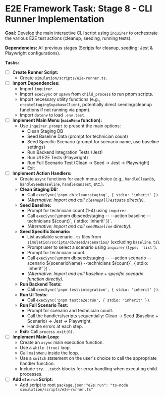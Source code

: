 # E2E Framework Task: Stage 8 - CLI Runner Implementation

**Goal:** Develop the main interactive CLI script using `inquirer` to orchestrate the various E2E test actions (cleanup, seeding, running tests).
                            
**Dependencies:** All previous stages (Scripts for cleanup, seeding; Jest & Playwright configurations).

**Tasks:**

-   [ ] **Create Runner Script:**
    -   Create `simulation/scripts/e2e-runner.ts`.
-   [ ] **Import Dependencies:**
    -   Import `inquirer`.
    *   Import `execSync` or `spawn` from `child_process` to run pnpm scripts.
    *   Import necessary utility functions (e.g., `createStagingSupabaseClient`, potentially direct seeding/cleanup functions if not running via pnpm).
    *   Import `dotenv` to load `.env.test`.
-   [ ] **Implement Main Menu (`mainMenu` function):**
    -   Use `inquirer.prompt` to present the main options:
        -   Clean Staging DB
        -   Seed Baseline Data (prompt for technician count)
        -   Seed Specific Scenario (prompt for scenario name, use baseline settings)
        -   Run Backend Integration Tests (Jest)
        -   Run UI E2E Tests (Playwright)
        -   Run Full Scenario Test (Clean -> Seed -> Jest -> Playwright)
        -   Exit
-   [ ] **Implement Action Handlers:**
    -   Create `async` functions for each menu choice (e.g., `handleCleanDb`, `handleSeedBaseline`, `handleRunJest`, etc.).
    -   **Clean Staging DB:**
        -   Call `execSync('pnpm db:clean:staging', { stdio: 'inherit' })`.
        -   *(Alternative: Import and call `cleanupAllTestData` directly).* 
    -   **Seed Baseline:**
        -   Prompt for technician count (1-4) using `inquirer`.
        -   Call `execSync(\`pnpm db:seed:staging -- --action baseline --technicians \${count}\`, { stdio: 'inherit' })`.
        -   *(Alternative: Import and call `seedBaseline` directly).* 
    -   **Seed Specific Scenario:**
        -   List available scenario `.ts` files from `simulation/scripts/db/seed/scenarios/` (excluding `baseline.ts`).
        -   Prompt user to select a scenario using `inquirer` (`type: 'list'`).
        -   Prompt for technician count.
        -   Call `execSync(\`pnpm db:seed:staging -- --action scenario --scenario \${scenarioName} --technicians \${count}\`, { stdio: 'inherit' })`.
        -   *(Alternative: Import and call baseline + specific scenario function directly).* 
    -   **Run Backend Tests:**
        -   Call `execSync('pnpm test:integration', { stdio: 'inherit' })`.
    -   **Run UI Tests:**
        -   Call `execSync('pnpm test:e2e:run', { stdio: 'inherit' })`.
    -   **Run Full Scenario Test:**
        -   Prompt for scenario and technician count.
        -   Call the handlers/scripts sequentially: Clean -> Seed (Baseline + Scenario) -> Jest -> Playwright.
        -   Handle errors at each step.
    -   **Exit:** Call `process.exit(0)`.
-   [ ] **Implement Main Loop:**
    -   Create an `async` main execution function.
    -   Use a `while (true)` loop.
    -   Call `mainMenu` inside the loop.
    -   Use a `switch` statement on the user's choice to call the appropriate handler function.
    -   Include `try...catch` blocks for error handling when executing child processes.
-   [ ] **Add `e2e:run` Script:**
    -   Add script to root `package.json`: `"e2e:run": "ts-node simulation/scripts/e2e-runner.ts"`
